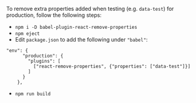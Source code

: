 To remove extra properties added when testing (e.g. `data-test`) for production, follow the following steps:
- `npm i -D babel-plugin-react-remove-properties`
- `npm eject`
- Edit `package.json` to add the following under `"babel"`:
```
"env": {
      "production": {
        "plugins": [
          ["react-remove-properties", {"properties": ["data-test"]}]
        ]
      }
    },
```
- `npm run build`